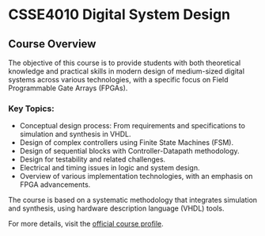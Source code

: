 # CSSE4010 Digital System Design

## Course Overview
The objective of this course is to provide students with both theoretical knowledge and practical skills in modern design of medium-sized digital systems across various technologies, with a specific focus on Field Programmable Gate Arrays (FPGAs). 

### Key Topics:
- Conceptual design process: From requirements and specifications to simulation and synthesis in VHDL.
- Design of complex controllers using Finite State Machines (FSM).
- Design of sequential blocks with Controller-Datapath methodology.
- Design for testability and related challenges.
- Electrical and timing issues in logic and system design.
- Overview of various implementation technologies, with an emphasis on FPGA advancements.

The course is based on a systematic methodology that integrates simulation and synthesis, using hardware description language (VHDL) tools.

For more details, visit the [official course profile](https://course-profiles.uq.edu.au/course-profiles/CSSE4010-61586-7460#course-overview).
